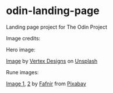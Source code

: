 # odin-landing-page
Landing page project for The Odin Project

Image credits:

Hero image:

<a
href="https://unsplash.com/photos/an-old-computer-with-a-keyboard-and-mouse-uW0Tj-GgaZw">Image</a> by <a href="https://unsplash.com/@vertex_800?utm_content=creditCopyText&utm_medium=referral&utm_source=unsplash">Vertex Designs</a> on <a href="https://unsplash.com/photos/an-old-computer-with-a-keyboard-and-mouse-uW0Tj-GgaZw?utm_content=creditCopyText&utm_medium=referral&utm_source=unsplash">Unsplash</a>

Rune images:

<a
href="https://pixabay.com/illustrations/thurisaz-thurs-rune-futhark-nordic-6508603/">Image
1</a>, <a
href="https://pixabay.com/illustrations/fehu-rune-fe-rune-divination-6508602/">2</a> by <a href="https://pixabay.com/users/braian_tamboreiro-22709673/?utm_source=link-attribution&utm_medium=referral&utm_campaign=image&utm_content=6508603">Fafnir</a> from <a href="https://pixabay.com//?utm_source=link-attribution&utm_medium=referral&utm_campaign=image&utm_content=6508603">Pixabay</a>


